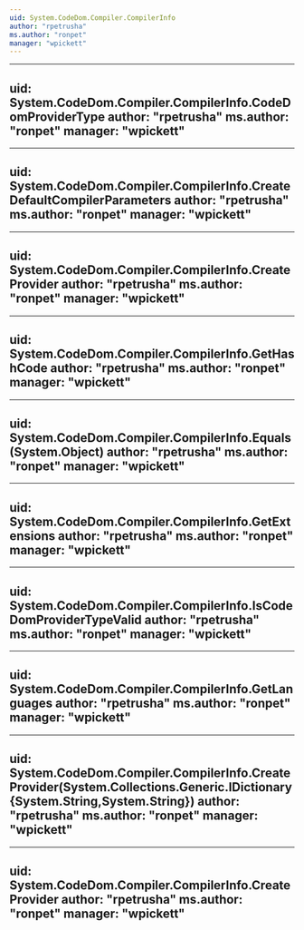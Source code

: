 ```yaml
---
uid: System.CodeDom.Compiler.CompilerInfo
author: "rpetrusha"
ms.author: "ronpet"
manager: "wpickett"
---
```


---
uid: System.CodeDom.Compiler.CompilerInfo.CodeDomProviderType
author: "rpetrusha"
ms.author: "ronpet"
manager: "wpickett"
---

---
uid: System.CodeDom.Compiler.CompilerInfo.CreateDefaultCompilerParameters
author: "rpetrusha"
ms.author: "ronpet"
manager: "wpickett"
---

---
uid: System.CodeDom.Compiler.CompilerInfo.CreateProvider
author: "rpetrusha"
ms.author: "ronpet"
manager: "wpickett"
---

---
uid: System.CodeDom.Compiler.CompilerInfo.GetHashCode
author: "rpetrusha"
ms.author: "ronpet"
manager: "wpickett"
---

---
uid: System.CodeDom.Compiler.CompilerInfo.Equals(System.Object)
author: "rpetrusha"
ms.author: "ronpet"
manager: "wpickett"
---

---
uid: System.CodeDom.Compiler.CompilerInfo.GetExtensions
author: "rpetrusha"
ms.author: "ronpet"
manager: "wpickett"
---

---
uid: System.CodeDom.Compiler.CompilerInfo.IsCodeDomProviderTypeValid
author: "rpetrusha"
ms.author: "ronpet"
manager: "wpickett"
---

---
uid: System.CodeDom.Compiler.CompilerInfo.GetLanguages
author: "rpetrusha"
ms.author: "ronpet"
manager: "wpickett"
---

---
uid: System.CodeDom.Compiler.CompilerInfo.CreateProvider(System.Collections.Generic.IDictionary{System.String,System.String})
author: "rpetrusha"
ms.author: "ronpet"
manager: "wpickett"
---

---
uid: System.CodeDom.Compiler.CompilerInfo.CreateProvider
author: "rpetrusha"
ms.author: "ronpet"
manager: "wpickett"
---
